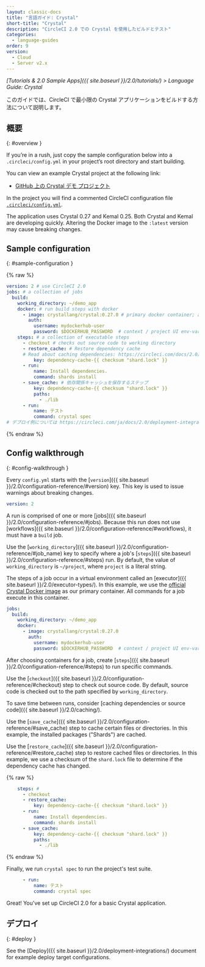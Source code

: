 ```yaml
---
layout: classic-docs
title: "言語ガイド: Crystal"
short-title: "Crystal"
description: "CircleCI 2.0 での Crystal を使用したビルドとテスト"
categories:
  - language-guides
order: 9
version:
  - Cloud
  - Server v2.x
---
```


*[Tutorials & 2.0 Sample Apps]({{ site.baseurl }}/2.0/tutorials/) > Language Guide: Crystal*

このガイドでは、CircleCI で最小限の Crystal アプリケーションをビルドする方法について説明します。

## 概要
{: #overview }

If you’re in a rush, just copy the sample configuration below into a `.circleci/config.yml` in your project’s root directory and start building.

You can view an example Crystal project at the following link:

- <a href="https://github.com/CircleCI-Public/circleci-demo-crystal"
target="_blank">GitHub 上の Crystal デモ プロジェクト</a>

In the project you will find a commented CircleCI configuration file <a href="https://github.com/CircleCI-Public/circleci-demo-crystal/blob/master/.circleci/config.yml" target="_blank">`.circleci/config.yml`</a>.

The application uses Crystal 0.27 and Kemal 0.25. Both Crystal and Kemal are developing quickly. Altering the Docker image to the `:latest` version may cause breaking changes.

## Sample configuration
{: #sample-configuration }

{% raw %}
```yaml
version: 2 # use CircleCI 2.0
jobs: # a collection of jobs
  build:
    working_directory: ~/demo_app
    docker: # run build steps with docker
      - image: crystallang/crystal:0.27.0 # primary docker container; all `steps` will run here.
        auth:
          username: mydockerhub-user
          password: $DOCKERHUB_PASSWORD  # context / project UI env-var reference
    steps: # a collection of executable steps
      - checkout # checks out source code to working directory
      - restore_cache: # Restore dependency cache
      # Read about caching dependencies: https://circleci.com/docs/2.0/caching/
          key: dependency-cache-{{ checksum "shard.lock" }}
      - run:
          name: Install dependencies.
          command: shards install
      - save_cache: # 依存関係キャッシュを保存するステップ
          key: dependency-cache-{{ checksum "shard.lock" }}
          paths:
            - ./lib
      - run:
          name: テスト
          command: crystal spec
# デプロイ例については https://circleci.com/ja/docs/2.0/deployment-integrations/ を参照してください
```
{% endraw %}

## Config walkthrough
{: #config-walkthrough }

Every `config.yml` starts with the [`version`]({{ site.baseurl }}/2.0/configuration-reference/#version) key. This key is used to issue warnings about breaking changes.

```yaml
version: 2
```

A run is comprised of one or more [jobs]({{ site.baseurl }}/2.0/configuration-reference/#jobs). Because this run does not use [workflows]({{ site.baseurl }}/2.0/configuration-reference/#workflows), it must have a `build` job.

Use the [`working_directory`]({{ site.baseurl }}/2.0/configuration-reference/#job_name) key to specify where a job's [`steps`]({{ site.baseurl }}/2.0/configuration-reference/#steps) run. By default, the value of `working_directory` is `~/project`, where `project` is a literal string.

The steps of a job occur in a virtual environment called an \[executor\]({{ site.baseurl }}/2.0/executor-types/). In this example, we use the [official Crystal Docker image](https://hub.docker.com/r/crystallang/crystal/) as our primary container. All commands for a job execute in this container.

```yaml
jobs:
  build:
    working_directory: ~/demo_app
    docker:
      - image: crystallang/crystal:0.27.0
        auth:
          username: mydockerhub-user
          password: $DOCKERHUB_PASSWORD  # context / project UI env-var reference
```

After choosing containers for a job, create [`steps`]({{ site.baseurl }}/2.0/configuration-reference/#steps) to run specific commands.

Use the [`checkout`]({{ site.baseurl }}/2.0/configuration-reference/#checkout) step to check out source code. By default, source code is checked out to the path specified by `working_directory`.

To save time between runs, consider [caching dependencies or source code]({{ site.baseurl }}/2.0/caching/).

Use the [`save_cache`]({{ site.baseurl }}/2.0/configuration-reference/#save_cache) step to cache certain files or directories. In this example, the installed packages ("Shards") are cached.

Use the [`restore_cache`]({{ site.baseurl }}/2.0/configuration-reference/#restore_cache) step to restore cached files or directories. In this example, we use a checksum of the `shard.lock` file to determine if the dependency cache has changed.

{% raw %}
```yaml
    steps: #
      - checkout
      - restore_cache:
          key: dependency-cache-{{ checksum "shard.lock" }}
      - run:
          name: Install dependencies.
          command: shards install
      - save_cache:
          key: dependency-cache-{{ checksum "shard.lock" }}
          paths:
            - ./lib
```
{% endraw %}

Finally, we run `crystal spec` to run the project's test suite.

```yaml
      - run:
          name: テスト
          command: crystal spec
```

Great! You've set up CircleCI 2.0 for a basic Crystal application.

## デプロイ
{: #deploy }

See the [Deploy]({{ site.baseurl }}/2.0/deployment-integrations/) document for example deploy target configurations.
